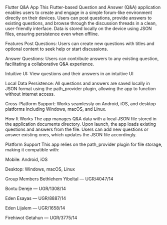 Flutter Q&A App
This Flutter-based Question and Answer (Q&A) application enables users to create and engage in a simple forum-like environment directly on their devices. Users can post questions, provide answers to existing questions, and browse through the discussion threads in a clean, user-friendly interface. Data is stored locally on the device using JSON files, ensuring persistence even when offline.

Features
Post Questions: Users can create new questions with titles and optional content to seek help or start discussions.

Answer Questions: Users can contribute answers to any existing question, facilitating a collaborative Q&A experience.

Intuitive UI: View questions and their answers in an intuitive UI

Local Data Persistence: All questions and answers are saved locally in JSON format using the path_provider plugin, allowing the app to function without internet access.

Cross-Platform Support: Works seamlessly on Android, iOS, and desktop platforms including Windows, macOS, and Linux.

How It Works
The app manages Q&A data with a local JSON file stored in the application documents directory. Upon launch, the app loads existing questions and answers from the file. Users can add new questions or answer existing ones, which updates the JSON file accordingly.

Platform Support
This app relies on the path_provider plugin for file storage, making it compatible with:

Mobile: Android, iOS

Desktop: Windows, macOS, Linux

Group Members
Bethlehem Yibeltal — UGR/4047/14

Bontu Dereje — UGR/1308/14

Eden Esayas — UGR/8887/14

Eden Lijalem — UGR/1658/14

Firehiwot Getahun — UGR/3775/14



